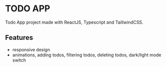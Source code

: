 # TODO APP

Todo App project made with ReactJS, Typescript and TaillwindCSS.

## Features

- responsive design
- animations, adding todos, filtering todos, deleting todos, dark/light mode switch
